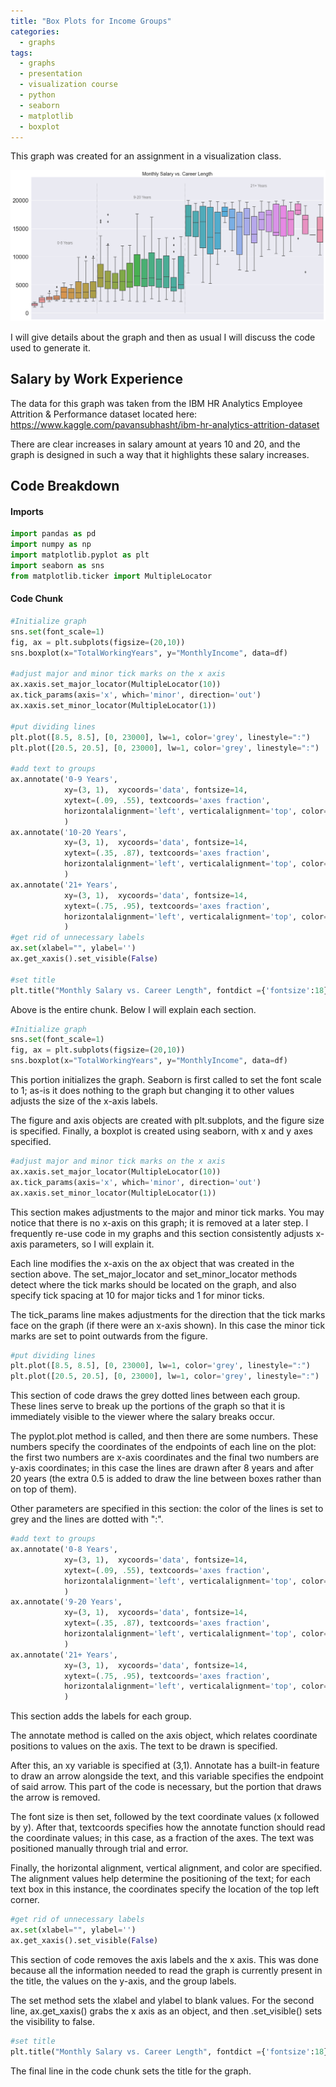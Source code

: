 ```yaml
---
title: "Box Plots for Income Groups"
categories:
  - graphs
tags:
  - graphs
  - presentation
  - visualization course
  - python
  - seaborn
  - matplotlib
  - boxplot
---
```


This graph was created for an assignment in a visualization class.

<img src="/assets/images/2-30-20-graphs/careersalary.png"/>

I will give details about the graph and then as usual I will discuss the code used to generate it.


## Salary by Work Experience

The data for this graph was taken from the IBM HR Analytics Employee Attrition & Performance dataset located here: https://www.kaggle.com/pavansubhasht/ibm-hr-analytics-attrition-dataset
 
There are clear increases in salary amount at years 10 and 20, and the graph is designed in such a way that it highlights these salary increases.

## Code Breakdown

#### Imports
```python
import pandas as pd
import numpy as np
import matplotlib.pyplot as plt
import seaborn as sns
from matplotlib.ticker import MultipleLocator
```

#### Code Chunk
```python
#Initialize graph
sns.set(font_scale=1)
fig, ax = plt.subplots(figsize=(20,10))
sns.boxplot(x="TotalWorkingYears", y="MonthlyIncome", data=df)

#adjust major and minor tick marks on the x axis
ax.xaxis.set_major_locator(MultipleLocator(10))
ax.tick_params(axis='x', which='minor', direction='out')
ax.xaxis.set_minor_locator(MultipleLocator(1))

#put dividing lines
plt.plot([8.5, 8.5], [0, 23000], lw=1, color='grey', linestyle=":")
plt.plot([20.5, 20.5], [0, 23000], lw=1, color='grey', linestyle=":")

#add text to groups
ax.annotate('0-9 Years', 
            xy=(3, 1),  xycoords='data', fontsize=14,
            xytext=(.09, .55), textcoords='axes fraction',
            horizontalalignment='left', verticalalignment='top', color='grey'
            )
ax.annotate('10-20 Years', 
            xy=(3, 1),  xycoords='data', fontsize=14,
            xytext=(.35, .87), textcoords='axes fraction',
            horizontalalignment='left', verticalalignment='top', color='grey'
            )
ax.annotate('21+ Years', 
            xy=(3, 1),  xycoords='data', fontsize=14,
            xytext=(.75, .95), textcoords='axes fraction',
            horizontalalignment='left', verticalalignment='top', color='grey'
            )
#get rid of unnecessary labels
ax.set(xlabel="", ylabel='')
ax.get_xaxis().set_visible(False)

#set title
plt.title("Monthly Salary vs. Career Length", fontdict ={'fontsize':18})
```

Above is the entire chunk. Below I will explain each section.

```python
#Initialize graph
sns.set(font_scale=1)
fig, ax = plt.subplots(figsize=(20,10))
sns.boxplot(x="TotalWorkingYears", y="MonthlyIncome", data=df)
```

This portion initializes the graph. Seaborn is first called to set the font scale to 1; as-is it does nothing to the graph but changing it to other values adjusts the size of the x-axis labels.

The figure and axis objects are created with plt.subplots, and the figure size is specified. Finally, a boxplot is created using seaborn, with x and y axes specified.

```python
#adjust major and minor tick marks on the x axis
ax.xaxis.set_major_locator(MultipleLocator(10))
ax.tick_params(axis='x', which='minor', direction='out')
ax.xaxis.set_minor_locator(MultipleLocator(1))
```

This section makes adjustments to the major and minor tick marks. You may notice that there is no x-axis on this graph; it is removed at a later step. I frequently re-use code in my graphs and this section consistently adjusts x-axis parameters, so I will explain it.

Each line modifies the x-axis on the ax object that was created in the section above. The set_major_locator and set_minor_locator methods detect where the tick marks should be located on the graph, and also specify tick spacing at 10 for major ticks and 1 for minor ticks.

The tick_params line makes adjustments for the direction that the tick marks face on the graph (if there were an x-axis shown). In this case the minor tick marks are set to point outwards from the figure.

```python
#put dividing lines
plt.plot([8.5, 8.5], [0, 23000], lw=1, color='grey', linestyle=":")
plt.plot([20.5, 20.5], [0, 23000], lw=1, color='grey', linestyle=":")
```

This section of code draws the grey dotted lines between each group. These lines serve to break up the portions of the graph so that it is immediately visible to the viewer where the salary breaks occur.

The pyplot.plot method is called, and then there are some numbers. These numbers specify the coordinates of the endpoints of each line on the plot: the first two numbers are x-axis coordinates and the final two numbers are y-axis coordinates; in this case the lines are drawn after 8 years and after 20 years (the extra 0.5 is added to draw the line between boxes rather than on top of them).

Other parameters are specified in this section: the color of the lines is set to grey and the lines are dotted with ":".

```python
#add text to groups
ax.annotate('0-8 Years', 
            xy=(3, 1),  xycoords='data', fontsize=14,
            xytext=(.09, .55), textcoords='axes fraction',
            horizontalalignment='left', verticalalignment='top', color='grey'
            )
ax.annotate('9-20 Years', 
            xy=(3, 1),  xycoords='data', fontsize=14,
            xytext=(.35, .87), textcoords='axes fraction',
            horizontalalignment='left', verticalalignment='top', color='grey'
            )
ax.annotate('21+ Years', 
            xy=(3, 1),  xycoords='data', fontsize=14,
            xytext=(.75, .95), textcoords='axes fraction',
            horizontalalignment='left', verticalalignment='top', color='grey'
            )

```

This section adds the labels for each group.

The annotate method is called on the axis object, which relates coordinate positions to values on the axis. The text to be drawn is specified.

After this, an xy variable is specified at (3,1). Annotate has a built-in feature to draw an arrow alongside the text, and this variable specifies the endpoint of said arrow. This part of the code is necessary, but the portion that draws the arrow is removed.

The font size is then set, followed by the text coordinate values (x followed by y). After that, textcoords specifies how the annotate function should read the coordinate values; in this case, as a fraction of the axes. The text was positioned manually through trial and error.

Finally, the horizontal alignment, vertical alignment, and color are specified. The alignment values help determine the positioning of the text; for each text box in this instance, the coordinates specify the location of the top left corner.


```python
#get rid of unnecessary labels
ax.set(xlabel="", ylabel='')
ax.get_xaxis().set_visible(False)
```

This section of code removes the axis labels and the x axis. This was done because all the information needed to read the graph is currently present in the title, the values on the y-axis, and the group labels.

The set method sets the xlabel and ylabel to blank values. For the second line, ax.get_xaxis() grabs the x axis as an object, and then .set_visible() sets the visibility to false.

```python
#set title
plt.title("Monthly Salary vs. Career Length", fontdict ={'fontsize':18})
```

The final line in the code chunk sets the title for the graph.